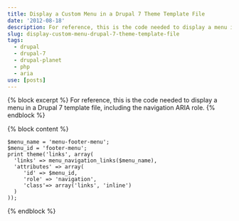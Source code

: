 ```yaml
---
title: Display a Custom Menu in a Drupal 7 Theme Template File
date: '2012-08-18'
description: For reference, this is the code needed to display a menu in a Drupal 7 template file.
slug: display-custom-menu-drupal-7-theme-template-file
tags:
  - drupal
  - drupal-7
  - drupal-planet
  - php
  - aria
use: [posts]
---
```

{% block excerpt %}
For reference, this is the code needed to display a menu in a Drupal 7 template file, including the navigation ARIA role.
{% endblock %}

{% block content %}
```language-php
$menu_name = 'menu-footer-menu';
$menu_id = 'footer-menu';
print theme('links', array(
  'links' => menu_navigation_links($menu_name),
  'attributes' => array(
     'id' => $menu_id,
     'role' => 'navigation',
     'class'=> array('links', 'inline')
  )
));
```
{% endblock %}
